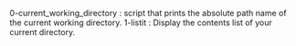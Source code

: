 0-current_working_directory : script that prints the absolute path name of the current working directory.
1-listit		    : Display the contents list of your current directory.
